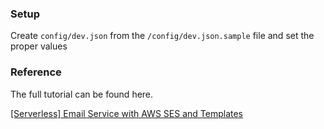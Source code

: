 ### Setup

Create `config/dev.json` from the `/config/dev.json.sample` file and set the proper values

### Reference

The full tutorial can be found here.

[[Serverless] Email Service with AWS SES and Templates]()
